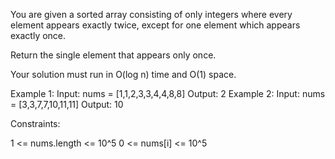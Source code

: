 You are given a sorted array consisting of only integers where every element
appears exactly twice, except for one element which appears exactly once.

Return the single element that appears only once.

Your solution must run in O(log n) time and O(1) space.


Example 1:
Input: nums = [1,1,2,3,3,4,4,8,8]
Output: 2
Example 2:
Input: nums = [3,3,7,7,10,11,11]
Output: 10


Constraints:


1 <= nums.length <= 10^5
0 <= nums[i] <= 10^5




